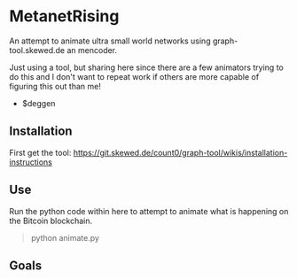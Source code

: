 # MetanetRising
An attempt to animate ultra small world networks using graph-tool.skewed.de an mencoder.  

Just using a tool, but sharing here since there are a few animators trying to do this and I don't want to repeat work if others are more capable of figuring this out than me!  

- $deggen

## Installation
First get the tool: https://git.skewed.de/count0/graph-tool/wikis/installation-instructions

## Use
Run the python code within here to attempt to animate what is happening on the Bitcoin blockchain.

> python animate.py

## Goals
